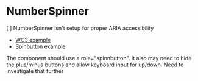 # NumberSpinner

[ ] NumberSpinner isn't setup for proper ARIA accessibility

- [WC3 example](https://w3c.github.io/aria-practices/examples/spinbutton/datepicker-spinbuttons.html)
- [Spinbutton example](https://www.digitala11y.com/spinbutton-role/)

The component should use a role="spinnbutton". It also may need to hide the plus/minus buttons and allow keyboard input for up/down. Need to investigate that further
